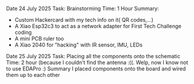 Date 24 July 2025
Task: Brainstorming
Time: 1 Hour
Summary:
- Custom Hackercard with my tech info on it( QR codes,...)
- A Xiao Esp32c3 to act as a network adapter for First Tech Challenge coding
- A mini PCB ruler too
- A Xiao 2040 for "hacking" with IR sensor, IMU, LEDs

Date 25 July 2025
Task: Placing all the components onto the schematic 
Time: 2 hour (because I couldn't find the antenna :((. Welp, now I know not to use EDAPro :)
Summary
I placed components onto the board and wired them up to each other

